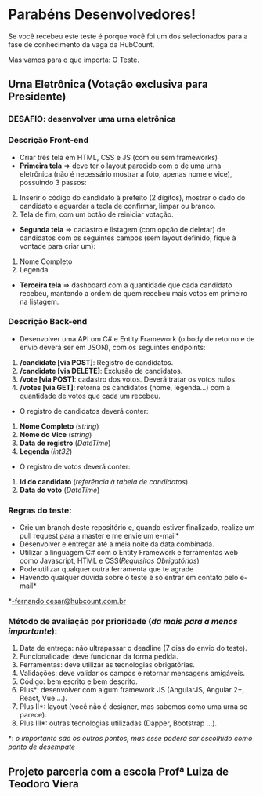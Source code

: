# Parabéns Desenvolvedores!

Se você recebeu este teste é porque você foi um dos selecionados para a fase de conhecimento da vaga da HubCount.

Mas vamos para o que importa: O Teste.

## Urna Eletrônica (Votação exclusiva para Presidente)

### DESAFIO: desenvolver uma urna eletrônica

### Descrição Front-end 

 - Criar três tela em HTML, CSS e JS (com ou sem frameworks)
 - **Primeira tela** => deve ter o layout parecido com o de uma urna eletrônica (não é necessário mostrar a foto, apenas nome e vice), possuindo 3 passos:
  1. Inserir o código do candidato à prefeito (2 dígitos), mostrar o dado do candidato e aguardar a tecla de confirmar, limpar ou branco.
  2. Tela de fim, com um botão de reiniciar votação.
 - **Segunda tela** => cadastro e listagem (com opção de deletar) de candidatos com os seguintes campos (sem layout definido, fique à vontade para criar um):
  1. Nome Completo
  2. Legenda
 - **Terceira tela** => dashboard com a quantidade que cada candidato recebeu, mantendo a ordem de quem recebeu mais votos em primeiro na listagem.
  
### Descrição Back-end

 - Desenvolver uma API om C# e Entity Framework (o body de retorno e de envio deverá ser em JSON), com os seguintes endpoints:
 
 1. **/candidate [via POST]**: Registro de candidatos.
 2. **/candidate  [via DELETE]**: Exclusão de candidatos.
 3. **/vote [via POST]**: cadastro dos votos. Deverá tratar os votos nulos.
 4. **/votes [via GET]**: retorna os  candidatos (nome, legenda...) com a quantidade de votos que cada um recebeu.
 
 - O registro de candidatos deverá conter:
 1. **Nome Completo** (_string_)
 2. **Nome do Vice** (_string_)
 3. **Data de registro** (_DateTime_)
 4. **Legenda** (_int32_)
 
 - O registro de votos deverá conter:
 1. **Id do candidato** (_referência à tabela de candidatos_)
 2. **Data do voto** (_DateTime_)

### Regras do teste:

- Crie um branch deste repositório e, quando estiver finalizado, realize um pull request para a master e me envie um e-mail*
- Desenvolver e entregar até a meia noite da data combinada.
- Utilizar a linguagem C# com o Entity Framework e ferramentas web como Javascript, HTML e CSS(_Requisitos Obrigatórios_)
- Pode utilizar qualquer outra ferramenta que te agrade
- Havendo qualquer dúvida sobre o teste é só entrar em contato pelo e-mail*

*-fernando.cesar@hubcount.com.br

### Método de avaliação por prioridade (_da mais para a menos importante_):

1. Data de entrega: não ultrapassar o deadline (7 dias do envio do teste).
2. Funcionalidade: deve funcionar da forma pedida.
3. Ferramentas: deve utilizar as tecnologias obrigatórias.
4. Validações: deve validar os campos e retornar mensagens amigáveis.
5. Código: bem escrito e bem descrito.
6. Plus*: desenvolver com algum framework JS (AngularJS, Angular 2+, React, Vue ...).
7. Plus II*: layout (você não é designer, mas sabemos como uma urna se parece).
8. Plus III*: outras tecnologias utilizadas (Dapper, Bootstrap ...).

\*: _o importante são os outros pontos, mas esse poderá ser escolhido como ponto de desempate_

## Projeto parceria com a escola Profª Luiza de Teodoro Viera

